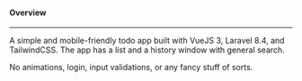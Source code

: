 #### Overview
---

A simple and mobile-friendly todo app built with VueJS 3, Laravel 8.4, and TailwindCSS. The app has a list and a history window with general search. 

No animations, login, input validations, or any fancy stuff of sorts.
